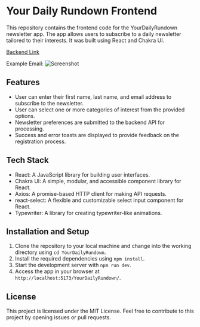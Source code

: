 # Your Daily Rundown Frontend

This repository contains the frontend code for the YourDailyRundown newsletter app. The app allows users to subscribe to a daily newsletter tailored to their interests. It was built using React and Chakra UI.

[Backend Link](https://github.com/GiridharRNair/YourDailyRundownBackend)

Example Email:
<img src="public/ExampleEmail.gif" alt="Screenshot">


## Features
* User can enter their first name, last name, and email address to subscribe to the newsletter.
* User can select one or more categories of interest from the provided options.
* Newsletter preferences are submitted to the backend API for processing.
* Success and error toasts are displayed to provide feedback on the registration process.

## Tech Stack
* React: A JavaScript library for building user interfaces.
* Chakra UI: A simple, modular, and accessible component library for React.
* Axios: A promise-based HTTP client for making API requests.
* react-select: A flexible and customizable select input component for React.
* Typewriter: A library for creating typewriter-like animations.

## Installation and Setup
1. Clone the repository to your local machine and change into the working directory using `cd YourDailyRundown`.
2. Install the required dependencies using `npm install`.
3. Start the development server with `npm run dev`.
4. Access the app in your browser at `http://localhost:5173/YourDailyRundown/`.

## License
This project is licensed under the MIT License.
Feel free to contribute to this project by opening issues or pull requests.